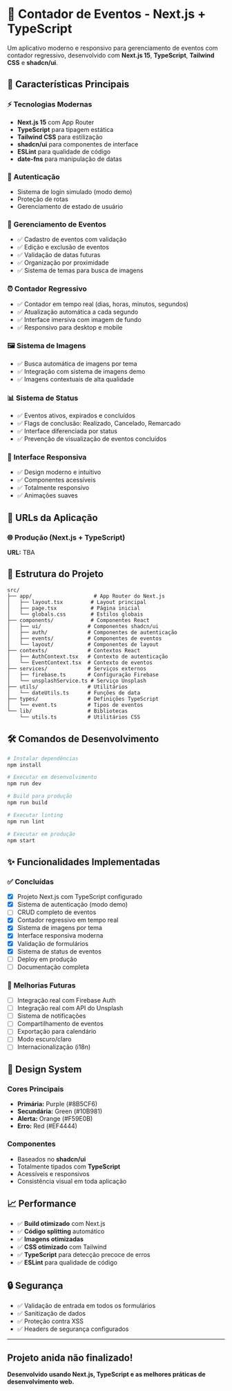 # 📅 Contador de Eventos - Next.js + TypeScript

Um aplicativo moderno e responsivo para gerenciamento de eventos com contador regressivo, desenvolvido com **Next.js 15**, **TypeScript**, **Tailwind CSS** e **shadcn/ui**.

## 🌟 **Características Principais**

### ⚡ **Tecnologias Modernas**
- **Next.js 15** com App Router
- **TypeScript** para tipagem estática
- **Tailwind CSS** para estilização
- **shadcn/ui** para componentes de interface
- **ESLint** para qualidade de código
- **date-fns** para manipulação de datas

### 🔐 **Autenticação**
- Sistema de login simulado (modo demo)
- Proteção de rotas
- Gerenciamento de estado de usuário

### 📅 **Gerenciamento de Eventos**
- ✅ Cadastro de eventos com validação
- ✅ Edição e exclusão de eventos
- ✅ Validação de datas futuras
- ✅ Organização por proximidade
- ✅ Sistema de temas para busca de imagens

### ⏰ **Contador Regressivo**
- ✅ Contador em tempo real (dias, horas, minutos, segundos)
- ✅ Atualização automática a cada segundo
- ✅ Interface imersiva com imagem de fundo
- ✅ Responsivo para desktop e mobile

### 🖼️ **Sistema de Imagens**
- ✅ Busca automática de imagens por tema
- ✅ Integração com sistema de imagens demo
- ✅ Imagens contextuais de alta qualidade

### 📊 **Sistema de Status**
- ✅ Eventos ativos, expirados e concluídos
- ✅ Flags de conclusão: Realizado, Cancelado, Remarcado
- ✅ Interface diferenciada por status
- ✅ Prevenção de visualização de eventos concluídos

### 📱 **Interface Responsiva**
- ✅ Design moderno e intuitivo
- ✅ Componentes acessíveis
- ✅ Totalmente responsivo
- ✅ Animações suaves

## 🚀 **URLs da Aplicação**

### 🌐 **Produção (Next.js + TypeScript)**
**URL:** TBA

## 📁 **Estrutura do Projeto**

```
src/
├── app/                    # App Router do Next.js
│   ├── layout.tsx         # Layout principal
│   ├── page.tsx           # Página inicial
│   └── globals.css        # Estilos globais
├── components/            # Componentes React
│   ├── ui/               # Componentes shadcn/ui
│   ├── auth/             # Componentes de autenticação
│   ├── events/           # Componentes de eventos
│   └── layout/           # Componentes de layout
├── contexts/             # Contextos React
│   ├── AuthContext.tsx   # Contexto de autenticação
│   └── EventContext.tsx  # Contexto de eventos
├── services/             # Serviços externos
│   ├── firebase.ts       # Configuração Firebase
│   └── unsplashService.ts # Serviço Unsplash
├── utils/                # Utilitários
│   └── dateUtils.ts      # Funções de data
├── types/                # Definições TypeScript
│   └── event.ts          # Tipos de eventos
└── lib/                  # Bibliotecas
    └── utils.ts          # Utilitários CSS
```

## 🛠️ **Comandos de Desenvolvimento**

```bash
# Instalar dependências
npm install

# Executar em desenvolvimento
npm run dev

# Build para produção
npm run build

# Executar linting
npm run lint

# Executar em produção
npm start
```

## ✨ **Funcionalidades Implementadas**

### ✅ **Concluídas**
- [x] Projeto Next.js com TypeScript configurado
- [x] Sistema de autenticação (modo demo)
- [ ] CRUD completo de eventos
- [x] Contador regressivo em tempo real
- [x] Sistema de imagens por tema
- [x] Interface responsiva moderna
- [x] Validação de formulários
- [x] Sistema de status de eventos
- [ ] Deploy em produção
- [ ] Documentação completa

### 🎯 **Melhorias Futuras**
- [ ] Integração real com Firebase Auth
- [ ] Integração real com API do Unsplash
- [ ] Sistema de notificações
- [ ] Compartilhamento de eventos
- [ ] Exportação para calendário
- [ ] Modo escuro/claro
- [ ] Internacionalização (i18n)

## 🎨 **Design System**

### **Cores Principais**
- **Primária:** Purple (#8B5CF6)
- **Secundária:** Green (#10B981)
- **Alerta:** Orange (#F59E0B)
- **Erro:** Red (#EF4444)

### **Componentes**
- Baseados no **shadcn/ui**
- Totalmente tipados com **TypeScript**
- Acessíveis e responsivos
- Consistência visual em toda aplicação

## 📈 **Performance**

- ✅ **Build otimizado** com Next.js
- ✅ **Código splitting** automático
- ✅ **Imagens otimizadas**
- ✅ **CSS otimizado** com Tailwind
- ✅ **TypeScript** para detecção precoce de erros
- ✅ **ESLint** para qualidade de código

## 🔒 **Segurança**

- ✅ Validação de entrada em todos os formulários
- ✅ Sanitização de dados
- ✅ Proteção contra XSS
- ✅ Headers de segurança configurados

---

##  **Projeto anida não finalizado!**



**Desenvolvido usando Next.js, TypeScript e as melhores práticas de desenvolvimento web.**

